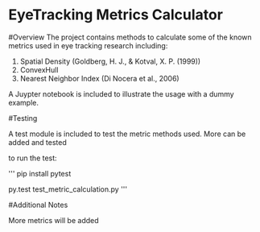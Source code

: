 # EyeTracking Metrics Calculator


#Overview
The project contains methods to calculate some of the known metrics used in eye tracking research
including:

1) Spatial Density (Goldberg, H. J., & Kotval, X. P. (1999))
2) ConvexHull
3) Nearest Neighbor Index (Di Nocera et al., 2006)


A Juypter notebook is included to illustrate the usage with a dummy example.


#Testing

A test module is included to test the metric methods used.
More can be added and tested

to run the test:

'''
pip install pytest

py.test test_metric_calculation.py
'''

#Additional Notes

More metrics will be added
